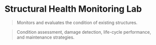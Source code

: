 # Structural Health Monitoring Lab

> Monitors and evaluates the condition of existing structures. 

> Condition assessment, damage detection, life-cycle performance, and maintenance strategies.